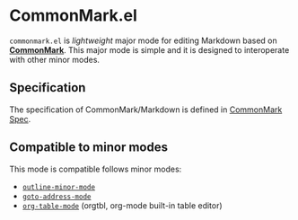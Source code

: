 # CommonMark.el

`commonmark.el` is *lightweight* major mode for editing Markdown based on [**CommonMark**](http://commonmark.org/ "A strongly defined, highly compatible specification of Markdown").  This major mode is simple and it is designed to interoperate with other minor modes.

## Specification

The specification of CommonMark/Markdown is defined in [CommonMark Spec][commonmark-spec].

[commonmark-spec]: http://spec.commonmark.org/

## Compatible to minor modes

This mode is compatible follows minor modes:

 * [`outline-minor-mode`][outline-mode]
 * [`goto-address-mode`][goto-address]
 * [`org-table-mode`][org-orgtbl] (orgtbl, org-mode built-in table editor)

[outline-mode]: https://www.gnu.org/software/emacs/manual/html_node/emacs/Outline-Mode.html
[goto-address]: https://www.gnu.org/software/emacs/manual/html_node/emacs/Goto-Address-mode.html
[org-orgtbl]: http://orgmode.org/manual/Tables.html

